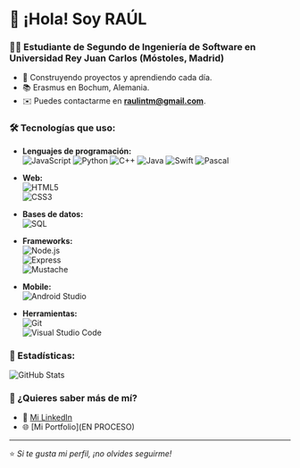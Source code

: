 # 👋 ¡Hola! Soy RAÚL
### 🧑‍💻 Estudiante de Segundo de Ingeniería de Software en Universidad Rey Juan Carlos (Móstoles, Madrid)

- 🚀 Construyendo proyectos y aprendiendo cada día.
- 📚 Erasmus en Bochum, Alemania.
- ✉️ Puedes contactarme en **[raulintm@gmail.com](mailto:raulintm@gmail.com)**.

### 🛠️ Tecnologías que uso:  
- **Lenguajes de programación:**  
  ![JavaScript](https://img.shields.io/badge/-JavaScript-F7DF1E?logo=javascript&logoColor=black) ![Python](https://img.shields.io/badge/-Python-3776AB?logo=python&logoColor=white) ![C++](https://img.shields.io/badge/-C++-00599C?logo=c%2B%2B&logoColor=white) ![Java](https://img.shields.io/badge/-Java-007396?logo=java&logoColor=white) ![Swift](https://img.shields.io/badge/-Swift-FA7343?logo=swift&logoColor=white) ![Pascal](https://img.shields.io/badge/-Pascal-1E90FF)  

- **Web:**  
  ![HTML5](https://img.shields.io/badge/-HTML5-E34F26?logo=html5&logoColor=white)  
  ![CSS3](https://img.shields.io/badge/-CSS3-1572B6?logo=css3&logoColor=white)  

- **Bases de datos:**  
  ![SQL](https://img.shields.io/badge/-SQL-4479A1?logo=mysql&logoColor=white)  

- **Frameworks:**  
  ![Node.js](https://img.shields.io/badge/-Node.js-339933?logo=node.js&logoColor=white)  
  ![Express](https://img.shields.io/badge/-Express-000000?logo=express&logoColor=white)  
  ![Mustache](https://img.shields.io/badge/-Mustache-964B00?logo=mustache&logoColor=white)  

- **Mobile:**  
  ![Android Studio](https://img.shields.io/badge/-Android%20Studio-3DDC84?logo=android-studio&logoColor=white)  

- **Herramientas:**  
  ![Git](https://img.shields.io/badge/-Git-F05032?logo=git&logoColor=white)  
  ![Visual Studio Code](https://img.shields.io/badge/-VS%20Code-007ACC?logo=visual-studio-code&logoColor=white)  


### 🌟 Estadísticas:
![GitHub Stats](https://github-readme-stats.vercel.app/api?username=raultejada24&show_icons=true&theme=radical)

### 💬 ¿Quieres saber más de mí?
- 💼 [Mi LinkedIn](https://www.linkedin.com/in/raúl-tejada-merinero-828ab2320)
- 🌐 [Mi Portfolio](EN PROCESO)


---
⭐️ *Si te gusta mi perfil, ¡no olvides seguirme!*
